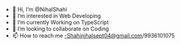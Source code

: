 - 👋 Hi, I’m @NihalShahi
- 👀 I’m interested in Web Developing
- 🌱 I’m currently Working on TypeScript
- 💞️ I’m looking to collaborate on Coding
- 📫 How to reach me -Shahinihalsept04@gmail.com/9936101075

<!---
NihalShahi/NihalShahi is a ✨ special ✨ repository because its `README.md` (this file) appears on your GitHub profile.
You can click the Preview link to take a look at your changes.
--->
